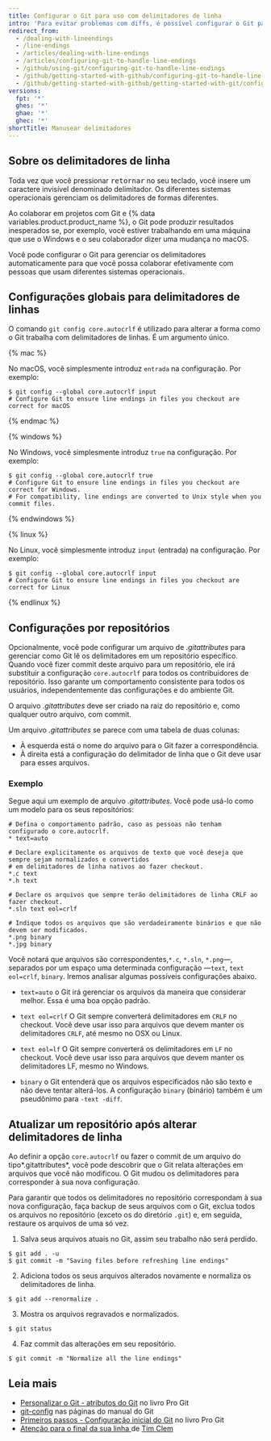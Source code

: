```yaml
---
title: Configurar o Git para uso com delimitadores de linha
intro: 'Para evitar problemas com diffs, é possível configurar o Git para operar adequadamente com delimitadores de linhas.'
redirect_from:
  - /dealing-with-lineendings
  - /line-endings
  - /articles/dealing-with-line-endings
  - /articles/configuring-git-to-handle-line-endings
  - /github/using-git/configuring-git-to-handle-line-endings
  - /github/getting-started-with-github/configuring-git-to-handle-line-endings
  - /github/getting-started-with-github/getting-started-with-git/configuring-git-to-handle-line-endings
versions:
  fpt: '*'
  ghes: '*'
  ghae: '*'
  ghec: '*'
shortTitle: Manusear delimitadores
---
```


## Sobre os delimitadores de linha
Toda vez que você pressionar <kbd>retornar</kbd> no seu teclado, você insere um caractere invisível denominado delimitador. Os diferentes sistemas operacionais gerenciam os delimitadores de formas diferentes.

Ao colaborar em projetos com Git e {% data variables.product.product_name %}, o Git pode produzir resultados inesperados se, por exemplo, você estiver trabalhando em uma máquina que use o Windows e o seu colaborador dizer uma mudança no macOS.

Você pode configurar o Git para gerenciar os delimitadores automaticamente para que você possa colaborar efetivamente com pessoas que usam diferentes sistemas operacionais.

## Configurações globais para delimitadores de linhas

O comando `git config core.autocrlf` é utilizado para alterar a forma como o Git trabalha com delimitadores de linhas. É um argumento único.

{% mac %}

No macOS, você simplesmente introduz `entrada` na configuração. Por exemplo:

```shell
$ git config --global core.autocrlf input
# Configure Git to ensure line endings in files you checkout are correct for macOS
```

{% endmac %}

{% windows %}

No Windows, você simplesmente introduz `true` na configuração. Por exemplo:

```shell
$ git config --global core.autocrlf true
# Configure Git to ensure line endings in files you checkout are correct for Windows.
# For compatibility, line endings are converted to Unix style when you commit files.
```

{% endwindows %}

{% linux %}

No Linux, você simplesmente introduz `input` (entrada) na configuração. Por exemplo:

```shell
$ git config --global core.autocrlf input
# Configure Git to ensure line endings in files you checkout are correct for Linux
```

{% endlinux %}

## Configurações por repositórios

Opcionalmente, você pode configurar um arquivo de *.gitattributes* para gerenciar como Git lê os delimitadores em um repositório específico. Quando você fizer commit deste arquivo para um repositório, ele irá substituir a configuração `core.autocrlf` para todos os contribuidores de repositório. Isso garante um comportamento consistente para todos os usuários, independentemente das configurações e do ambiente Git.

O arquivo *.gitattributes* deve ser criado na raiz do repositório e, como qualquer outro arquivo, com commit.

Um arquivo *.gitattributes* se parece com uma tabela de duas colunas:

* À esquerda está o nome do arquivo para o Git fazer a correspondência.
* À direita está a configuração do delimitador de linha que o Git deve usar para esses arquivos.

### Exemplo

Segue aqui um exemplo de arquivo *.gitattributes*. Você pode usá-lo como um modelo para os seus repositórios:

```
# Defina o comportamento padrão, caso as pessoas não tenham configurado o core.autocrlf.
* text=auto

# Declare explicitamente os arquivos de texto que você deseja que sempre sejam normalizados e convertidos 
# em delimitadores de linha nativos ao fazer checkout.
*.c text
*.h text

# Declare os arquivos que sempre terão delimitadores de linha CRLF ao fazer checkout.
*.sln text eol=crlf

# Indique todos os arquivos que são verdadeiramente binários e que não devem ser modificados.
*.png binary
*.jpg binary
```

Você notará que arquivos são correspondentes,`*.c`, `*.sln`, `*.png`—, separados por um espaço uma determinada configuração —`text`, `text eol=crlf`, `binary`. Iremos analisar algumas possíveis configurações abaixo.

- `text=auto` o Git irá gerenciar os arquivos da maneira que considerar melhor. Essa é uma boa opção padrão.

- `text eol=crlf` O Git sempre converterá delimitadores em `CRLF` no checkout. Você deve usar isso para arquivos que devem manter os delimitadores `CRLF`, até mesmo no OSX ou Linux.

- `text eol=lf` O Git sempre converterá os delimitadores em `LF` no checkout. Você deve usar isso para arquivos que devem manter os delimitadores LF, mesmo no Windows.

- `binary` o Git entenderá que os arquivos especificados não são texto e não deve tentar alterá-los. A configuração `binary` (binário) também é um pseudônimo para `-text -diff`.

## Atualizar um repositório após alterar delimitadores de linha

Ao definir a opção `core.autocrlf` ou fazer o commit de um arquivo do tipo*.gitattributes*, você pode descobrir que o Git relata alterações em arquivos que você não modificou. O Git mudou os delimitadores para corresponder à sua nova configuração.

Para garantir que todos os delimitadores no repositório correspondam à sua nova configuração, faça backup de seus arquivos com o Git, exclua todos os arquivos no repositório (exceto os do diretório `.git`) e, em seguida, restaure os arquivos de uma só vez.

1. Salva seus arquivos atuais no Git, assim seu trabalho não será perdido.
  ```shell
  $ git add . -u
  $ git commit -m "Saving files before refreshing line endings"
  ```
2. Adiciona todos os seus arquivos alterados novamente e normaliza os delimitadores de linha.
  ```shell
  $ git add --renormalize .
  ```
3. Mostra os arquivos regravados e normalizados.
  ```shell
  $ git status
  ```
4. Faz commit das alterações em seu repositório.
  ```shell
  $ git commit -m "Normalize all the line endings"
  ```

## Leia mais

- [Personalizar o Git - atributos do Git](https://git-scm.com/book/en/Customizing-Git-Git-Attributes) no livro Pro Git
- [git-config](https://git-scm.com/docs/git-config) nas páginas do manual do Git
- [Primeiros passos - Configuração inicial do Git](https://git-scm.com/book/en/Getting-Started-First-Time-Git-Setup) no livro Pro Git
- [Atenção para o final da sua linha ](http://adaptivepatchwork.com/2012/03/01/mind-the-end-of-your-line/) de [Tim Clem](https://github.com/tclem)
